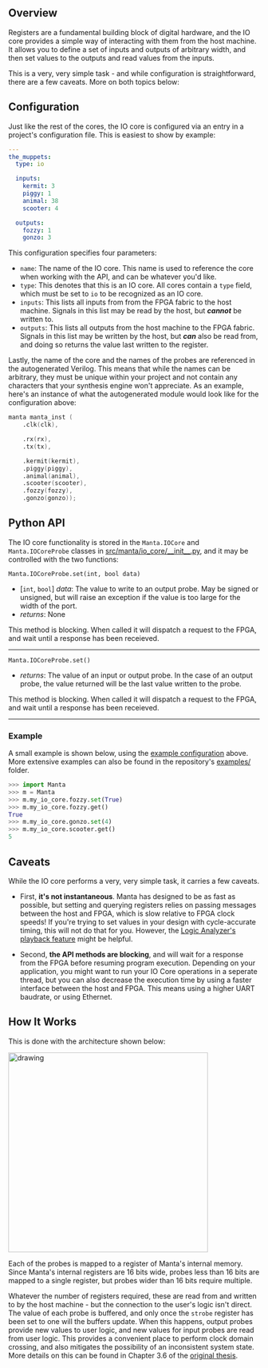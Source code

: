 
## Overview
Registers are a fundamental building block of digital hardware, and the IO core provides a simple way of interacting with them from the host machine. It allows you to define a set of inputs and outputs of arbitrary width, and then set values to the outputs and read values from the inputs.

This is a very, very simple task - and while configuration is straightforward, there are a few caveats. More on both topics below:

## Configuration

Just like the rest of the cores, the IO core is configured via an entry in a project's configuration file. This is easiest to show by example:

```yaml
---
the_muppets:
  type: io

  inputs:
    kermit: 3
    piggy: 1
    animal: 38
    scooter: 4

  outputs:
    fozzy: 1
    gonzo: 3
```
This configuration specifies four parameters:

- `name`: The name of the IO core. This name is used to reference the core when working with the API, and can be whatever you'd like.
- `type`: This denotes that this is an IO core. All cores contain a `type` field, which must be set to `io` to be recognized as an IO core.
- `inputs`: This lists all inputs from from the FPGA fabric to the host machine. Signals in this list may be read by the host, but ___cannot___ be written to.
- `outputs`: This lists all outputs from the host machine to the FPGA fabric. Signals in this list may be written by the host, but ___can___ also be read from, and doing so returns the value last written to the register.

Lastly, the name of the core and the names of the probes are referenced in the autogenerated Verilog. This means that while the names can be arbitrary, they must be unique within your project and not contain any characters that your synthesis engine won't appreciate. As an example, here's an instance of what the autogenerated module would look like for the configuration above:

```verilog
manta manta_inst (
    .clk(clk),

    .rx(rx),
    .tx(tx),

    .kermit(kermit),
    .piggy(piggy),
    .animal(animal),
    .scooter(scooter),
    .fozzy(fozzy),
    .gonzo(gonzo));
```


## Python API

The IO core functionality is stored in the `Manta.IOCore` and `Manta.IOCoreProbe` classes in [src/manta/io_core/\_\_init\_\_.py](https://github.com/fischermoseley/manta/blob/main/src/manta/io_core/__init__.py), and it may be controlled with the two functions:

`Manta.IOCoreProbe.set(int, bool data)`

- [`int`, `bool`] _data_: The value to write to an output probe. May be signed or unsigned, but will raise an exception if the value is too large for the width of the port.
- _returns_: None

This method is blocking. When called it will dispatch a request to the FPGA, and wait until a response has been receieved.

---

`Manta.IOCoreProbe.set()`

- _returns_: The value of an input or output probe. In the case of an output probe, the value returned will be the last value written to the probe.

This method is blocking. When called it will dispatch a request to the FPGA, and wait until a response has been receieved.

---


### Example

A small example is shown below, using the [example configuration](#configuration) above. More extensive examples can also be found in the repository's [examples/](https://github.com/fischermoseley/manta/tree/main/examples) folder.

```python
>>> import Manta
>>> m = Manta
>>> m.my_io_core.fozzy.set(True)
>>> m.my_io_core.fozzy.get()
True
>>> m.my_io_core.gonzo.set(4)
>>> m.my_io_core.scooter.get()
5
```

## Caveats

While the IO core performs a very, very simple task, it carries a few caveats.

- First, __it's not instantaneous__. Manta has designed to be as fast as possible, but setting and querying registers relies on passing messages between the host and FPGA, which is slow relative to FPGA clock speeds! If you're trying to set values in your design with cycle-accurate timing, this will not do that for you. However, the [Logic Analyzer's playback feature](./logic_analyzer.md#playback) might be helpful.

- Second, __the API methods are blocking__, and will wait for a response from the FPGA before resuming program execution. Depending on your application, you might want to run your IO Core operations in a seperate thread, but you can also decrease the execution time by using a faster interface between the host and FPGA. This means using a higher UART baudrate, or using Ethernet.

## How It Works

This is done with the architecture shown below:

<img src="/assets/io_core_block_diagram.png" alt="drawing" width="400"/>

Each of the probes is mapped to a register of Manta's internal memory. Since Manta's internal registers are 16 bits wide, probes less than 16 bits are mapped to a single register, but probes wider than 16 bits require multiple.

Whatever the number of registers required, these are read from and written to by the host machine - but the connection to the user's logic isn't direct. The value of each probe is buffered, and only once the `strobe` register has been set to one will the buffers update. When this happens, output probes provide new values to user logic, and new values for input probes are read from user logic. This provides a convenient place to perform clock domain crossing, and also mitigates the possibility of an inconsistent system state. More details on this can be found in Chapter 3.6 of the [original thesis](thesis.pdf).